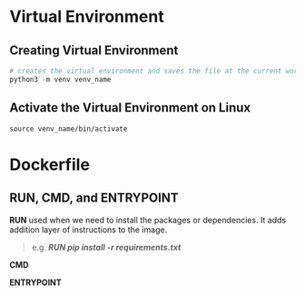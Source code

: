 # Virtual Environment

## Creating Virtual Environment

```python
# creates the virtual environment and saves the file at the current working directory.
python3 -m venv venv_name
```
## Activate the Virtual Environment on Linux

```shell
source venv_name/bin/activate
```

# Dockerfile

## RUN, CMD, and ENTRYPOINT
**RUN** used when we need to install the packages or dependencies. It adds addition layer of instructions to the image.
>e.g. **_RUN pip install -r requirements.txt_**

**CMD** 

**ENTRYPOINT** 